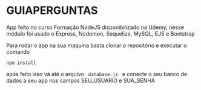 # GUIAPERGUNTAS

App feito no curso Formação NodeJS disponibilizado na Udemy, nesse módulo foi usado o Express, Nodemon, Sequelize, MySQL, EJS e Bootstrap

Para rodar o app na sua maquina basta clonar o repositório e executar o comando

<code>npm install </code>

após feito isso vá até o arquivo <code> database.js </code> e conecte o seu banco de dados a seu app nos campos SEU_USUARIO e SUA_SENHA
